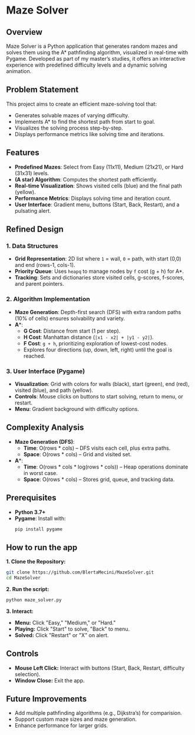 # Maze Solver

## Overview
Maze Solver is a Python application that generates random mazes and solves them using the A* pathfinding algorithm, visualized in real-time with Pygame. Developed as part of my master’s studies, it offers an interactive experience with predefined difficulty levels and a dynamic solving animation.

## Problem Statement
This project aims to create an efficient maze-solving tool that:
- Generates solvable mazes of varying difficulty.
- Implements A* to find the shortest path from start to goal.
- Visualizes the solving process step-by-step.
- Displays performance metrics like solving time and iterations.

## Features
- **Predefined Mazes**: Select from Easy (11x11), Medium (21x21), or Hard (31x31) levels.
- **(A star) Algorithm**: Computes the shortest path efficiently.
- **Real-time Visualization**: Shows visited cells (blue) and the final path (yellow).
- **Performance Metrics**: Displays solving time and iteration count.
- **User Interface**: Gradient menu, buttons (Start, Back, Restart), and a pulsating alert.

## Refined Design

### 1. Data Structures
- **Grid Representation**: 2D list where `1` = wall, `0` = path, with start (0,0) and end (rows-1, cols-1).
- **Priority Queue**: Uses `heapq` to manage nodes by `f` cost (g + h) for A*.
- **Tracking**: Sets and dictionaries store visited cells, g-scores, f-scores, and parent pointers.

### 2. Algorithm Implementation
- **Maze Generation**: Depth-first search (DFS) with extra random paths (10% of cells) ensures solvability and variety.
- **A***:
  - **G Cost**: Distance from start (1 per step).
  - **H Cost**: Manhattan distance (`|x1 - x2| + |y1 - y2|`).
  - **F Cost**: `g + h`, prioritizing exploration of lowest-cost nodes.
  - Explores four directions (up, down, left, right) until the goal is reached.

### 3. User Interface (Pygame)
- **Visualization**: Grid with colors for walls (black), start (green), end (red), visited (blue), and path (yellow).
- **Controls**: Mouse clicks on buttons to start solving, return to menu, or restart.
- **Menu**: Gradient background with difficulty options.

## Complexity Analysis
- **Maze Generation (DFS)**:
  - **Time**: O(rows * cols) – DFS visits each cell, plus extra paths.
  - **Space**: O(rows * cols) – Grid and visited set.
- **A***:
  - **Time**: O(rows * cols * log(rows * cols)) – Heap operations dominate in worst case.
  - **Space**: O(rows * cols) – Stores grid, queue, and tracking data.

## Prerequisites
- **Python 3.7+**
- **Pygame**: Install with:
  ```bash
  pip install pygame

## How to run the app
**1. Clone the Repository:**
```bash
git clone https://github.com/BlertaMecini/MazeSolver.git
cd MazeSolver
```
**2. Run the script:**
```bash
python maze_solver.py
```
**3. Interact:**
- **Menu:** Click "Easy," "Medium," or "Hard."
- **Playing:** Click "Start" to solve, "Back" to menu.
- **Solved:** Click "Restart" or "X" on alert.

## Controls
- **Mouse Left Click:** Interact with buttons (Start, Back, Restart, difficulty selection).
- **Window Close:** Exit the app.

## Future Improvements
- Add multiple pathfinding algorithms (e.g., Dijkstra’s) for comparision.
- Support custom maze sizes and maze generation.
- Enhance performance for larger grids.
